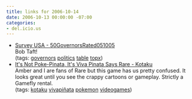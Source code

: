 ```yaml
---
title: links for 2006-10-14
date: 2006-10-13 00:00:00 -07:00
categories:
- del.icio.us
---
```


<ul class="delicious">
	<li>
		<div class="delicious-link"><a href="http://www.surveyusa.com/50governorsrated051005.htm">Survey USA - 50GovernorsRated051005</a></div>
		<div class="delicious-extended">Bob Taft!</div>
		<div class="delicious-tags">(tags: <a href="http://del.icio.us/torrez/governors">governors</a> <a href="http://del.icio.us/torrez/politics">politics</a> <a href="http://del.icio.us/torrez/table">table</a> <a href="http://del.icio.us/torrez/topx">topx</a>)</div>
	</li>
	<li>
		<div class="delicious-link"><a href="http://www.kotaku.com/gaming/rare/its-not-pokepinata-its-viva-pinata-says-rare-207276.php">It's Not Poke-Pinata, It's Viva Pinata Says Rare - Kotaku</a></div>
		<div class="delicious-extended">Amber and I are fans of Rare but this game has us pretty confused. It looks great until you see the crappy cartoons or gameplay. Strictly a Gamefly rental.</div>
		<div class="delicious-tags">(tags: <a href="http://del.icio.us/torrez/kotaku">kotaku</a> <a href="http://del.icio.us/torrez/vivapiñata">vivapiñata</a> <a href="http://del.icio.us/torrez/pokemon">pokemon</a> <a href="http://del.icio.us/torrez/videogames">videogames</a>)</div>
	</li>
</ul>
